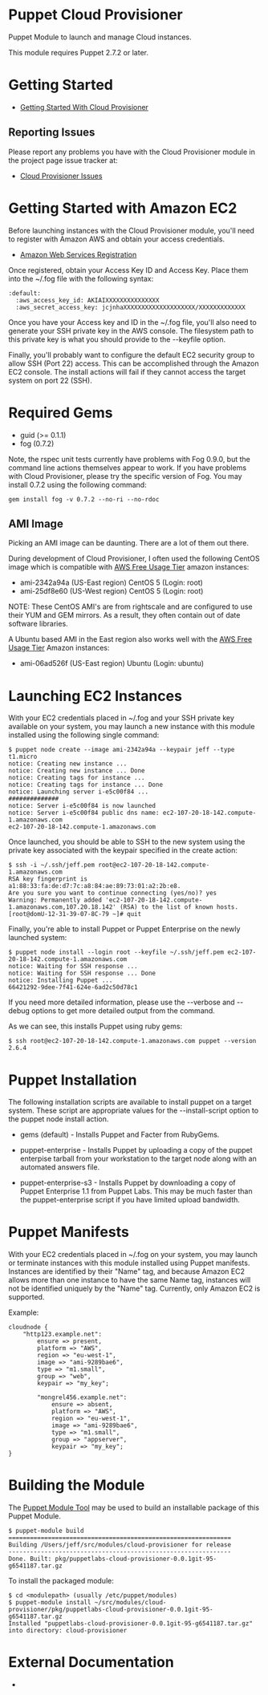 Puppet Cloud Provisioner
========================

Puppet Module to launch and manage Cloud instances.

This module requires Puppet 2.7.2 or later.

Getting Started
===============

 * [Getting Started With Cloud Provisioner](http://docs.puppetlabs.com/guides/cloud_pack_getting_started.html)

Reporting Issues
----------------

Please report any problems you have with the Cloud Provisioner module in the project page issue tracker at:

 * [Cloud Provisioner Issues](http://projects.puppetlabs.com/projects/cloud-pack/issues)

Getting Started with Amazon EC2
===============================

Before launching instances with the Cloud Provisioner module, you'll need to register
with Amazon AWS and obtain your access credentials.

 * [Amazon Web Services Registration](http://www.amazon.com/gp/aws/registration/registration-form.html)

Once registered, obtain your Access Key ID and Access Key.  Place them into the
~/.fog file with the following syntax:

    :default:
      :aws_access_key_id: AKIAIXXXXXXXXXXXXXXX
      :aws_secret_access_key: jcjnhaXXXXXXXXXXXXXXXXXXXX/XXXXXXXXXXXXX

Once you have your Access key and ID in the ~/.fog file, you'll also need to
generate your SSH private key in the AWS console.  The filesystem path to this
private key is what you should provide to the --keyfile option.

Finally, you'll probably want to configure the default EC2 security group to
allow SSH (Port 22) access.  This can be accomplished through the Amazon EC2
console.  The install actions will fail if they cannot access the target system
on port 22 (SSH).

Required Gems
=============

 * guid (>= 0.1.1)
 * fog (0.7.2)

Note, the rspec unit tests currently have problems with Fog 0.9.0, but the
command line actions themselves appear to work.  If you have problems with
Cloud Provisioner, please try the specific version of Fog.  You may install 0.7.2
using the following command:

    gem install fog -v 0.7.2 --no-ri --no-rdoc

AMI Image
---------

Picking an AMI image can be daunting.  There are a lot of them out there.

During development of Cloud Provisioner, I often used the following CentOS image which
is compatible with [AWS Free Usage Tier][free tier] amazon instances:

 * ami-2342a94a (US-East region) CentOS 5 (Login: root)
 * ami-25df8e60 (US-West region) CentOS 5 (Login: root)

NOTE: These CentOS AMI's are from rightscale and are configured to use their
YUM and GEM mirrors.  As a result, they often contain out of date software
libraries.

A Ubuntu based AMI in the East region also works well with the [AWS Free Usage Tier][free tier] Amazon instances:

 * ami-06ad526f (US-East region) Ubuntu (Login: ubuntu)

Launching EC2 Instances
=======================

With your EC2 credentials placed in ~/.fog and your SSH private key available
on your system, you may launch a new instance with this module installed using
the following single command:

    $ puppet node create --image ami-2342a94a --keypair jeff --type t1.micro
    notice: Creating new instance ...
    notice: Creating new instance ... Done
    notice: Creating tags for instance ...
    notice: Creating tags for instance ... Done
    notice: Launching server i-e5c00f84 ...
    ##############
    notice: Server i-e5c00f84 is now launched
    notice: Server i-e5c00f84 public dns name: ec2-107-20-18-142.compute-1.amazonaws.com
    ec2-107-20-18-142.compute-1.amazonaws.com

Once launched, you should be able to SSH to the new system using the private
key associated with the keypair specified in the create action:

    $ ssh -i ~/.ssh/jeff.pem root@ec2-107-20-18-142.compute-1.amazonaws.com
    RSA key fingerprint is a1:88:33:fa:de:d7:7c:a8:84:ae:89:73:01:a2:2b:e8.
    Are you sure you want to continue connecting (yes/no)? yes
    Warning: Permanently added 'ec2-107-20-18-142.compute-1.amazonaws.com,107.20.18.142' (RSA) to the list of known hosts.
    [root@domU-12-31-39-07-8C-79 ~]# quit

Finally, you're able to install Puppet or Puppet Enterprise on the newly
launched system:

    $ puppet node install --login root --keyfile ~/.ssh/jeff.pem ec2-107-20-18-142.compute-1.amazonaws.com
    notice: Waiting for SSH response ...
    notice: Waiting for SSH response ... Done
    notice: Installing Puppet ...
    66421292-9dee-7f41-624e-6ad2c50d78c1

If you need more detailed information, please use the --verbose and --debug
options to get more detailed output from the command.

As we can see, this installs Puppet using ruby gems:

    $ ssh root@ec2-107-20-18-142.compute-1.amazonaws.com puppet --version
    2.6.4

Puppet Installation
===================

The following installation scripts are available to install puppet on a target
system.  These script are appropriate values for the --install-script option to
the puppet node install action.

 * gems (default) - Installs Puppet and Facter from RubyGems.

 * puppet-enterprise - Installs Puppet by uploading a copy of the puppet
enterpise tarball from your workstation to the target node along with an
automated answers file.

 * puppet-enterprise-s3 - Installs Puppet by downloading a copy of Puppet
Enterprise 1.1 from Puppet Labs.  This may be much faster than the
puppet-enterprise script if you have limited upload bandwidth.

Puppet Manifests
================

With your EC2 credentials placed in ~/.fog on your system, you may launch or
terminate instances with this module installed using Puppet manifests.
Instances are identified by their "Name" tag, and because Amazon EC2 allows
more than one instance to have the same Name tag, instances will not be
identified uniquely by the "Name" tag. Currently, only Amazon EC2 is supported.

Example:

    cloudnode {
        "http123.example.net":
            ensure => present,
            platform => "AWS",
            region => "eu-west-1",
            image => "ami-9289bae6",
            type => "m1.small",
            group => "web",
            keypair => "my_key";
            
            "mongrel456.example.net":
                ensure => absent,
                platform => "AWS",
                region => "eu-west-1",
                image => "ami-9289bae6",
                type => "m1.small",
                group => "appserver",
                keypair => "my_key";
    }

Building the Module
===================

The [Puppet Module Tool](https://github.com/puppetlabs/puppet-module-tool) may
be used to build an installable package of this Puppet Module.

    $ puppet-module build
    ==============================================================
    Building /Users/jeff/src/modules/cloud-provisioner for release
    --------------------------------------------------------------
    Done. Built: pkg/puppetlabs-cloud-provisioner-0.0.1git-95-g6541187.tar.gz

To install the packaged module:

    $ cd <modulepath> (usually /etc/puppet/modules)
    $ puppet-module install ~/src/modules/cloud-provisioner/pkg/puppetlabs-cloud-provisioner-0.0.1git-95-g6541187.tar.gz
    Installed "puppetlabs-cloud-provisioner-0.0.1git-95-g6541187.tar.gz" into directory: cloud-provisioner

External Documentation
======================

 * [free tier]: http://aws.amazon.com/free/ "AWS Free Usage Tier"

